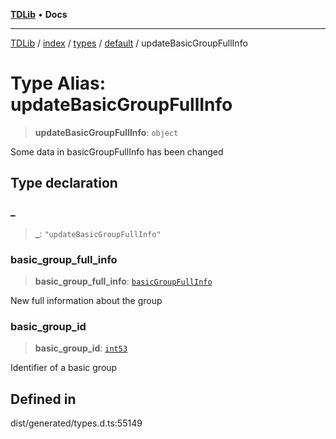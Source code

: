 [**TDLib**](../../../../../../README.md) • **Docs**

***

[TDLib](../../../../../../modules.md) / [index](../../../../../README.md) / [types](../../../README.md) / [default](../README.md) / updateBasicGroupFullInfo

# Type Alias: updateBasicGroupFullInfo

> **updateBasicGroupFullInfo**: `object`

Some data in basicGroupFullInfo has been changed

## Type declaration

### \_

> **\_**: `"updateBasicGroupFullInfo"`

### basic\_group\_full\_info

> **basic\_group\_full\_info**: [`basicGroupFullInfo`](basicGroupFullInfo-1.md)

New full information about the group

### basic\_group\_id

> **basic\_group\_id**: [`int53`](int53-1.md)

Identifier of a basic group

## Defined in

dist/generated/types.d.ts:55149
